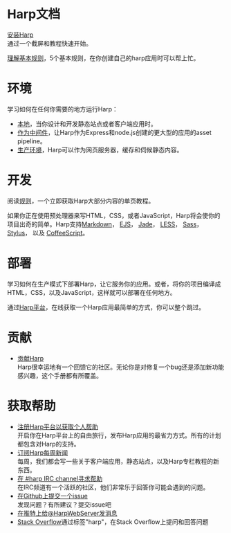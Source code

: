 # Harp文档                          

[安装Harp](http://harpjs.com/docs/quick-start)                 
通过一个截屏和教程快速开始。                 

[理解基本规则](http://harpjs.com/docs/development/rules)，5个基本规则，在你创建自己的harp应用时可以帮上忙。                

# 环境           

学习如何在任何你需要的地方运行Harp：          
- [本地](http://harpjs.com/docs/environment/install)，当你设计和开发静态站点或者客户端应用时。            
- [作为中间件](http://harpjs.com/docs/environment/lib)，让Harp作为Express和node.js创建的更大型的应用的asset pipeline。          
- [生产环境](http://harpjs.com/docs/environment/server)，Harp可以作为网页服务器，缓存和伺候静态内容。               

# 开发                

阅读[规则](http://harpjs.com/docs/development/rules)，一个立即获取Harp大部分内容的单页教程。                 

如果你正在使用预处理器来写HTML，CSS，或者JavaScript，Harp将会使你的项目出奇的简单。Harp支持[Markdown](http://harpjs.com/docs/development/markdown)， [EJS](http://harpjs.com/docs/development/ejs)， [Jade](http://harpjs.com/docs/development/jade)， [LESS](http://harpjs.com/docs/development/less)， [Sass](http://harpjs.com/docs/development/sass)， [Stylus](http://harpjs.com/docs/development/stylus)， 以及 [CoffeeScript](http://harpjs.com/docs/development/coffeescript)。                  

# 部署                  

学习如何在生产模式下部署Harp，让它服务你的应用。或者，将你的项目编译成HTML，CSS，以及JavaScript，这样就可以部署在任何地方。                 

通过[Harp平台](https://www.harp.io/)，在线获取一个Harp应用最简单的方式，你可以整个跳过。                  

# 贡献          

- [贡献Harp](https://github.com/sintaxi/harp/#contributing)        
   Harp很幸运地有一个回馈它的社区。无论你是对修复一个bug还是添加新功能感兴趣，这个手册都有所覆盖。                

# 获取帮助         

- [注册Harp平台以获取个人帮助](https://www.harp.io/)               
   开启你在Harp平台上的自由旅行，发布Harp应用的最省力方式。所有的计划都包含对Harp的支持。           
- [订阅Harp每周新闻](http://harpjs.us7.list-manage1.com/subscribe?u=af92eba03471187c8aa0266e7&id=74381fea66)                 
   每周，我们都会写一些关于客户端应用，静态站点，以及Harp专栏教程的新东西。                  
- [在 #harp IRC channel寻求帮助](http://harpjs.com/community/chat)                   
   在IRC频道有一个活跃的社区，他们非常乐于回答你可能会遇到的问题。                    
- [在Github上提交一个issue](https://github.com/sintaxi/harp)                     
   发现问题？有所建议？提交issue吧                     
- [在推特上给@HarpWebServer发消息](http://twitter.com/harpwebserver)                        
- [Stack Overflow](http://stackoverflow.com/questions/tagged/harp)通过标签"harp"，在Stack Overflow上提问和回答问题                

